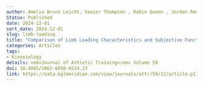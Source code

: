 ```yaml
---
author: Amelia Bruce Leicht, Xavier Thompson , Robin Queen , Jordan Rodu , Michael Higgins , Kevin Cross , Brian Werner , Jacob Resch , Joseph Hart
Status: Published
date: 2024-12-01
sort_date: 2024-12-01
slug: limb-loading
title: "Comparison of Limb Loading Characteristics and Subjective Functional Outcomes Between Sexes Following ACLR"
categories: Articles
tags:
- Kinesiology
details: <em>Journal of Athletic Training</em> Volume 59
doi: 10.4085/1062-6050-0534.23
link: https://nata.kglmeridian.com/view/journals/attr/59/12/article-p1178.xml
---
```

